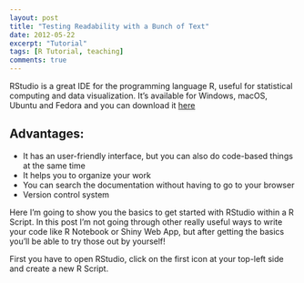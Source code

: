 ```yaml
---
layout: post
title: "Testing Readability with a Bunch of Text"
date: 2012-05-22
excerpt: "Tutorial"
tags: [R Tutorial, teaching]
comments: true
---
```


RStudio is a great IDE for the programming language R, useful for statistical computing and data visualization. It’s available for Windows, macOS, Ubuntu and Fedora and you can download it <a href="https://www.rstudio.com/products/rstudio/download/">here</a>

## Advantages:
* It has an  user-friendly interface, but you can also do code-based things at the same time
* It helps you to organize your work
* You can search the documentation without having to go to your browser
* Version control system

Here I’m going to show you the basics to get started with RStudio within a R Script. In this post I’m not going through other really useful ways to write your code like R Notebook or Shiny Web App, but after getting the basics you’ll be able to try those out by yourself! 

First you have to open RStudio, click on the first icon at your top-left side and create a new R Script. 
